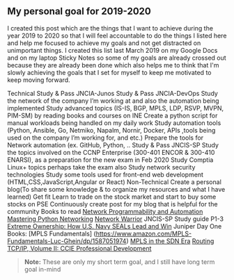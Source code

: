 ## My personal goal for 2019-2020
I created this post which are the things that I want to achieve during the year 2019 to 2020 so that I will feel accountable to do the things I listed here and help me focused to achieve my goals and not get distracted on unimportant things.  I created this list last March 2019 on my Google Docs  and on my laptop Sticky Notes so some of my goals are already crossed out because they are already been done which also helps me to think that I'm slowly achieving the goals that I set for myself to keep me motivated to keep moving forward.


Technical
Study & Pass JNCIA-Junos
Study & Pass JNCIA-DevOps
 Study the network of the company I’m working at and also the automation being implemented
Study advanced topics (IS-IS, BGP, MPLS, LDP, RSVP, MVPN, PIM-SM) by reading books and courses on INE
Create a python script  for manual workloads being handled on my daily work
 Study automation tools (Python, Ansible, Go, Netmiko, Napalm, Nornir, Docker, APIs ,tools being used on the company I’m working for, and etc.)
Prepare the tools for Network automation (ex. GitHub, Python, ..
Study & Pass JNCIS-SP
 Study the topics involved on the CCNP Enterprise (300-401 ENCOR & 300-410 ENARSI), as a preparation for the new exam in Feb 2020
Study  Comptia Linux+ topics perhaps take the exam also
Study network security technologies
Study some tools used for front-end web development (HTML,CSS,JavaScript,Angular or React)
Non-Technical
Create a personal blog(To share some knowledge & to organize my resources and what I have learned)
Get fit
Learn to trade on the stock market and start to buy some stocks on PSE
Continuously create post for my blog that is helpful for the community
Books to read
[Network Programmability and Automation](https://www.amazon.com/Network-Programmability-Automation-Next-Generation-Engineer-ebook/dp/B079K6HWQX)
[Mastering Python Networking](https://www.packtpub.com/networking-and-servers/mastering-python-networking) 
[Network Warrior](http://shop.oreilly.com/product/0636920010159.do)
JNCIS-SP Study guide P1-3
[Extreme Ownership: How U.S. Navy SEALs Lead and Win](https://www.amazon.com/Extreme-Ownership-U-S-Navy-SEALs-ebook/dp/B00VE4Y0Z2) 
Juniper Day One Books:
[MPLS Fundamentals] (https://www.amazon.com/MPLS-Fundamentals-Luc-Ghein/dp/1587051974)
[MPLS in the SDN Era](http://shop.oreilly.com/product/0636920033905.do)
[Routing TCP/IP, Volume II: CCIE Professional Development](https://www.amazon.com/Routing-TCP-CCIE-Professional-Development/dp/1578700892) 




> **Note:** These are only my short term goal, and I still have long term goal in-mind 
